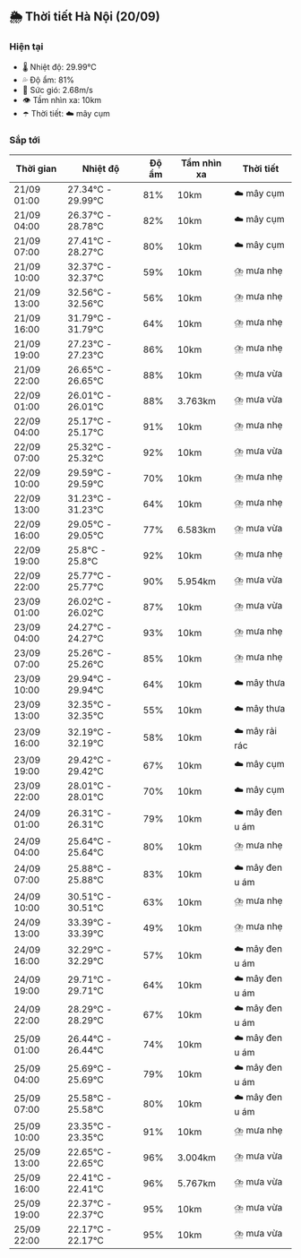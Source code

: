 ## 🌦️ Thời tiết Hà Nội (20/09)

### Hiện tại

- 🌡️ Nhiệt độ: 29.99℃
- 💦 Độ ẩm: 81%
- 💨 Sức gió: 2.68m/s
- 👁️ Tầm nhìn xa: 10km
- ☂️ Thời tiết: ☁️ mây cụm

### Sắp tới

| Thời gian | Nhiệt độ | Độ ẩm | Tầm nhìn xa | Thời tiết |
| --- | --- | --- | --- | --- |
| 21/09 01:00 | 27.34℃ - 29.99℃ | 81% | 10km | ☁️ mây cụm |
| 21/09 04:00 | 26.37℃ - 28.78℃ | 82% | 10km | ☁️ mây cụm |
| 21/09 07:00 | 27.41℃ - 28.27℃ | 80% | 10km | ☁️ mây cụm |
| 21/09 10:00 | 32.37℃ - 32.37℃ | 59% | 10km | ⛈️ mưa nhẹ |
| 21/09 13:00 | 32.56℃ - 32.56℃ | 56% | 10km | ⛈️ mưa nhẹ |
| 21/09 16:00 | 31.79℃ - 31.79℃ | 64% | 10km | ⛈️ mưa nhẹ |
| 21/09 19:00 | 27.23℃ - 27.23℃ | 86% | 10km | ⛈️ mưa nhẹ |
| 21/09 22:00 | 26.65℃ - 26.65℃ | 88% | 10km | ⛈️ mưa vừa |
| 22/09 01:00 | 26.01℃ - 26.01℃ | 88% | 3.763km | ⛈️ mưa vừa |
| 22/09 04:00 | 25.17℃ - 25.17℃ | 91% | 10km | ⛈️ mưa nhẹ |
| 22/09 07:00 | 25.32℃ - 25.32℃ | 92% | 10km | ⛈️ mưa vừa |
| 22/09 10:00 | 29.59℃ - 29.59℃ | 70% | 10km | ⛈️ mưa nhẹ |
| 22/09 13:00 | 31.23℃ - 31.23℃ | 64% | 10km | ⛈️ mưa nhẹ |
| 22/09 16:00 | 29.05℃ - 29.05℃ | 77% | 6.583km | ⛈️ mưa vừa |
| 22/09 19:00 | 25.8℃ - 25.8℃ | 92% | 10km | ⛈️ mưa nhẹ |
| 22/09 22:00 | 25.77℃ - 25.77℃ | 90% | 5.954km | ⛈️ mưa vừa |
| 23/09 01:00 | 26.02℃ - 26.02℃ | 87% | 10km | ⛈️ mưa vừa |
| 23/09 04:00 | 24.27℃ - 24.27℃ | 93% | 10km | ⛈️ mưa nhẹ |
| 23/09 07:00 | 25.26℃ - 25.26℃ | 85% | 10km | ⛈️ mưa nhẹ |
| 23/09 10:00 | 29.94℃ - 29.94℃ | 64% | 10km | ☁️ mây thưa |
| 23/09 13:00 | 32.35℃ - 32.35℃ | 55% | 10km | ☁️ mây thưa |
| 23/09 16:00 | 32.19℃ - 32.19℃ | 58% | 10km | ☁️ mây rải rác |
| 23/09 19:00 | 29.42℃ - 29.42℃ | 67% | 10km | ☁️ mây cụm |
| 23/09 22:00 | 28.01℃ - 28.01℃ | 70% | 10km | ☁️ mây cụm |
| 24/09 01:00 | 26.31℃ - 26.31℃ | 79% | 10km | ☁️ mây đen u ám |
| 24/09 04:00 | 25.64℃ - 25.64℃ | 80% | 10km | ⛈️ mưa nhẹ |
| 24/09 07:00 | 25.88℃ - 25.88℃ | 83% | 10km | ☁️ mây đen u ám |
| 24/09 10:00 | 30.51℃ - 30.51℃ | 63% | 10km | ⛈️ mưa nhẹ |
| 24/09 13:00 | 33.39℃ - 33.39℃ | 49% | 10km | ⛈️ mưa nhẹ |
| 24/09 16:00 | 32.29℃ - 32.29℃ | 57% | 10km | ☁️ mây đen u ám |
| 24/09 19:00 | 29.71℃ - 29.71℃ | 64% | 10km | ☁️ mây đen u ám |
| 24/09 22:00 | 28.29℃ - 28.29℃ | 67% | 10km | ☁️ mây đen u ám |
| 25/09 01:00 | 26.44℃ - 26.44℃ | 74% | 10km | ☁️ mây đen u ám |
| 25/09 04:00 | 25.69℃ - 25.69℃ | 79% | 10km | ☁️ mây đen u ám |
| 25/09 07:00 | 25.58℃ - 25.58℃ | 80% | 10km | ☁️ mây đen u ám |
| 25/09 10:00 | 23.35℃ - 23.35℃ | 91% | 10km | ⛈️ mưa nhẹ |
| 25/09 13:00 | 22.65℃ - 22.65℃ | 96% | 3.004km | ⛈️ mưa vừa |
| 25/09 16:00 | 22.41℃ - 22.41℃ | 96% | 5.767km | ⛈️ mưa vừa |
| 25/09 19:00 | 22.37℃ - 22.37℃ | 95% | 10km | ⛈️ mưa vừa |
| 25/09 22:00 | 22.17℃ - 22.17℃ | 95% | 10km | ⛈️ mưa vừa |
